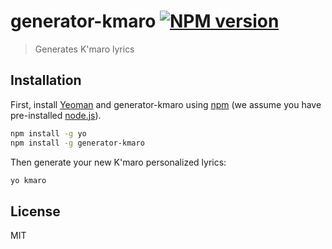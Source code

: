 # generator-kmaro [![NPM version][npm-image]][npm-url]
> Generates K&#39;maro lyrics

## Installation

First, install [Yeoman](http://yeoman.io) and generator-kmaro using [npm](https://www.npmjs.com/) (we assume you have pre-installed [node.js](https://nodejs.org/)).

```bash
npm install -g yo
npm install -g generator-kmaro
```

Then generate your new K'maro personalized lyrics:

```bash
yo kmaro
```

## License

MIT


[npm-image]: https://badge.fury.io/js/generator-kmaro.svg
[npm-url]: https://npmjs.org/package/generator-kmaro
